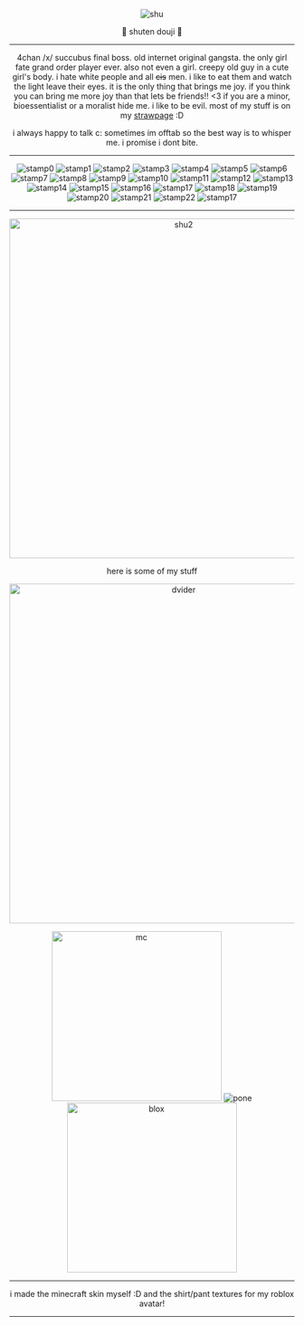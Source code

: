 <p align="center">
  
<img src="https://i.postimg.cc/cJqMxLqm/shuten-icon.png" alt="shu"/>
</p>

<p align="center">
🍇 shuten douji 🍶
</p>

***

<p align="center">
4chan /x/ succubus final boss. old internet original gangsta. the only girl fate grand order player ever. also not even a girl. creepy old guy in a cute girl's body. i hate white people and all <s>cis</s> men. i like to eat them and watch the light leave their eyes. it is the only thing that brings me joy. if you think you can bring me more joy than that lets be friends!! <3 if you are a minor, bioessentialist or a moralist hide me. i like to be evil. most of my stuff is on my <a href="https://shutendouji.straw.page">strawpage</a> :D
</p>
  
<p align="center">
i always happy to talk c: sometimes im offtab so the best way is to whisper me. i promise i dont bite.
</p>
  
***

<p align="center">
  
<img src="https://i.postimg.cc/wxJzMWsQ/grapes-stamp.png" alt="stamp0"/>
   <img src="https://images-wixmp-ed30a86b8c4ca887773594c2.wixmp.com/f/701acc74-a533-412d-9fbe-7069cf8f712b/d2kt7co-1bc4f5b4-2779-43f5-9e00-a6d40ca0721e.jpg/v1/fill/w_99,h_56,q_75,strp/4chan__x__stamp_by_kyphoscoliosis_d2kt7co-fullview.jpg?token=eyJ0eXAiOiJKV1QiLCJhbGciOiJIUzI1NiJ9.eyJzdWIiOiJ1cm46YXBwOjdlMGQxODg5ODIyNjQzNzNhNWYwZDQxNWVhMGQyNmUwIiwiaXNzIjoidXJuOmFwcDo3ZTBkMTg4OTgyMjY0MzczYTVmMGQ0MTVlYTBkMjZlMCIsIm9iaiI6W1t7ImhlaWdodCI6Ijw9NTYiLCJwYXRoIjoiXC9mXC83MDFhY2M3NC1hNTMzLTQxMmQtOWZiZS03MDY5Y2Y4ZjcxMmJcL2Qya3Q3Y28tMWJjNGY1YjQtMjc3OS00M2Y1LTllMDAtYTZkNDBjYTA3MjFlLmpwZyIsIndpZHRoIjoiPD05OSJ9XV0sImF1ZCI6WyJ1cm46c2VydmljZTppbWFnZS5vcGVyYXRpb25zIl19.EFE4OQSvoIH73jkVyxnAGCFb4YG9-iKP5BQCKl4GRSI" alt="stamp1"/>
  <img src="https://images-wixmp-ed30a86b8c4ca887773594c2.wixmp.com/f/701acc74-a533-412d-9fbe-7069cf8f712b/d2kt6p7-885c1d8d-65b0-4c43-ba31-6866e0e91b72.jpg/v1/fill/w_99,h_56,q_75,strp/4chan__a__stamp_by_kyphoscoliosis_d2kt6p7-fullview.jpg?token=eyJ0eXAiOiJKV1QiLCJhbGciOiJIUzI1NiJ9.eyJzdWIiOiJ1cm46YXBwOjdlMGQxODg5ODIyNjQzNzNhNWYwZDQxNWVhMGQyNmUwIiwiaXNzIjoidXJuOmFwcDo3ZTBkMTg4OTgyMjY0MzczYTVmMGQ0MTVlYTBkMjZlMCIsIm9iaiI6W1t7ImhlaWdodCI6Ijw9NTYiLCJwYXRoIjoiXC9mXC83MDFhY2M3NC1hNTMzLTQxMmQtOWZiZS03MDY5Y2Y4ZjcxMmJcL2Qya3Q2cDctODg1YzFkOGQtNjViMC00YzQzLWJhMzEtNjg2NmUwZTkxYjcyLmpwZyIsIndpZHRoIjoiPD05OSJ9XV0sImF1ZCI6WyJ1cm46c2VydmljZTppbWFnZS5vcGVyYXRpb25zIl19.vKQmfS5IhwicL3lLwarmBO6ytP7OZn1bN7KOIfLlLdI" alt="stamp2"/>
  <img src="https://i.postimg.cc/yYgVmV5c/fgo-stamp.png" alt="stamp3"/>
   <img src="https://images-wixmp-ed30a86b8c4ca887773594c2.wixmp.com/f/e74c21c7-a1e8-4057-94e3-79056191bac6/dbgstdf-22163432-875a-4ada-a100-0ef42fb0f815.png?token=eyJ0eXAiOiJKV1QiLCJhbGciOiJIUzI1NiJ9.eyJzdWIiOiJ1cm46YXBwOjdlMGQxODg5ODIyNjQzNzNhNWYwZDQxNWVhMGQyNmUwIiwiaXNzIjoidXJuOmFwcDo3ZTBkMTg4OTgyMjY0MzczYTVmMGQ0MTVlYTBkMjZlMCIsIm9iaiI6W1t7InBhdGgiOiJcL2ZcL2U3NGMyMWM3LWExZTgtNDA1Ny05NGUzLTc5MDU2MTkxYmFjNlwvZGJnc3RkZi0yMjE2MzQzMi04NzVhLTRhZGEtYTEwMC0wZWY0MmZiMGY4MTUucG5nIn1dXSwiYXVkIjpbInVybjpzZXJ2aWNlOmZpbGUuZG93bmxvYWQiXX0.iApRqDKm-bBneq21JgGEHyz9Mrsvlj8XA7QhcXCajwo" alt="stamp4"/>
     <img src="https://images-wixmp-ed30a86b8c4ca887773594c2.wixmp.com/f/49469061-5df2-48fc-aaf8-480266547f0e/da6c9i3-68bbf6b2-5b2e-4162-af75-52180d34460d.png?token=eyJ0eXAiOiJKV1QiLCJhbGciOiJIUzI1NiJ9.eyJzdWIiOiJ1cm46YXBwOjdlMGQxODg5ODIyNjQzNzNhNWYwZDQxNWVhMGQyNmUwIiwiaXNzIjoidXJuOmFwcDo3ZTBkMTg4OTgyMjY0MzczYTVmMGQ0MTVlYTBkMjZlMCIsIm9iaiI6W1t7InBhdGgiOiJcL2ZcLzQ5NDY5MDYxLTVkZjItNDhmYy1hYWY4LTQ4MDI2NjU0N2YwZVwvZGE2YzlpMy02OGJiZjZiMi01YjJlLTQxNjItYWY3NS01MjE4MGQzNDQ2MGQucG5nIn1dXSwiYXVkIjpbInVybjpzZXJ2aWNlOmZpbGUuZG93bmxvYWQiXX0.cLbbBBDAoNvjRURoKp1OI8hbS4gim6Au4aGn_mckrdk" alt="stamp5"/>
     <img src="https://images-wixmp-ed30a86b8c4ca887773594c2.wixmp.com/f/7d84dbae-72c1-4f40-b797-8b245f181c56/d7h5238-f48ddab2-c7bb-4bf6-bef5-6bbddbee2d68.png?token=eyJ0eXAiOiJKV1QiLCJhbGciOiJIUzI1NiJ9.eyJzdWIiOiJ1cm46YXBwOjdlMGQxODg5ODIyNjQzNzNhNWYwZDQxNWVhMGQyNmUwIiwiaXNzIjoidXJuOmFwcDo3ZTBkMTg4OTgyMjY0MzczYTVmMGQ0MTVlYTBkMjZlMCIsIm9iaiI6W1t7InBhdGgiOiJcL2ZcLzdkODRkYmFlLTcyYzEtNGY0MC1iNzk3LThiMjQ1ZjE4MWM1NlwvZDdoNTIzOC1mNDhkZGFiMi1jN2JiLTRiZjYtYmVmNS02YmJkZGJlZTJkNjgucG5nIn1dXSwiYXVkIjpbInVybjpzZXJ2aWNlOmZpbGUuZG93bmxvYWQiXX0.C7s-lG79iIzTRDAis0i3nhEdcBix1FJTclvfcvhN8ZM" alt="stamp6"/>
     <img src="https://images-wixmp-ed30a86b8c4ca887773594c2.wixmp.com/f/3d6c140d-7bce-408b-bd4e-df4b15827634/d2fiuqt-750332b6-140e-480c-abfd-d8aac69cad03.png?token=eyJ0eXAiOiJKV1QiLCJhbGciOiJIUzI1NiJ9.eyJzdWIiOiJ1cm46YXBwOjdlMGQxODg5ODIyNjQzNzNhNWYwZDQxNWVhMGQyNmUwIiwiaXNzIjoidXJuOmFwcDo3ZTBkMTg4OTgyMjY0MzczYTVmMGQ0MTVlYTBkMjZlMCIsIm9iaiI6W1t7InBhdGgiOiJcL2ZcLzNkNmMxNDBkLTdiY2UtNDA4Yi1iZDRlLWRmNGIxNTgyNzYzNFwvZDJmaXVxdC03NTAzMzJiNi0xNDBlLTQ4MGMtYWJmZC1kOGFhYzY5Y2FkMDMucG5nIn1dXSwiYXVkIjpbInVybjpzZXJ2aWNlOmZpbGUuZG93bmxvYWQiXX0.uJGlm3EUANr7iinzx9rfbCWTkIJ1b82PgT5zcVRErtA" alt="stamp7"/>
     <img src="https://images-wixmp-ed30a86b8c4ca887773594c2.wixmp.com/f/f8e1faae-a8c8-4bde-8acf-fdd4b6e28b47/d6j0mlx-5fab84f1-dc79-45ff-a326-ce50b2a4b9a3.png?token=eyJ0eXAiOiJKV1QiLCJhbGciOiJIUzI1NiJ9.eyJzdWIiOiJ1cm46YXBwOjdlMGQxODg5ODIyNjQzNzNhNWYwZDQxNWVhMGQyNmUwIiwiaXNzIjoidXJuOmFwcDo3ZTBkMTg4OTgyMjY0MzczYTVmMGQ0MTVlYTBkMjZlMCIsIm9iaiI6W1t7InBhdGgiOiJcL2ZcL2Y4ZTFmYWFlLWE4YzgtNGJkZS04YWNmLWZkZDRiNmUyOGI0N1wvZDZqMG1seC01ZmFiODRmMS1kYzc5LTQ1ZmYtYTMyNi1jZTUwYjJhNGI5YTMucG5nIn1dXSwiYXVkIjpbInVybjpzZXJ2aWNlOmZpbGUuZG93bmxvYWQiXX0.2WBZNVymnxPGmNMnJNC1iLRCOvR2RbfkVNm7ubEx6sQ" alt="stamp8"/>
<img src="https://images-wixmp-ed30a86b8c4ca887773594c2.wixmp.com/f/852a1f93-de7d-42ea-a5c1-2f67ac3884ac/d8ahd7l-7766964e-4bbd-4ee1-910e-dde2ab67a580.png?token=eyJ0eXAiOiJKV1QiLCJhbGciOiJIUzI1NiJ9.eyJzdWIiOiJ1cm46YXBwOjdlMGQxODg5ODIyNjQzNzNhNWYwZDQxNWVhMGQyNmUwIiwiaXNzIjoidXJuOmFwcDo3ZTBkMTg4OTgyMjY0MzczYTVmMGQ0MTVlYTBkMjZlMCIsIm9iaiI6W1t7InBhdGgiOiJcL2ZcLzg1MmExZjkzLWRlN2QtNDJlYS1hNWMxLTJmNjdhYzM4ODRhY1wvZDhhaGQ3bC03NzY2OTY0ZS00YmJkLTRlZTEtOTEwZS1kZGUyYWI2N2E1ODAucG5nIn1dXSwiYXVkIjpbInVybjpzZXJ2aWNlOmZpbGUuZG93bmxvYWQiXX0.aPvToHPAC0yZXc0V_NcZj5idCl-DIED8I_71L6B_kSA" alt="stamp9"/>
<img src="https://i.postimg.cc/Y2V7q599/stamp-mura.png" alt="stamp10"/>
<img src="https://images-wixmp-ed30a86b8c4ca887773594c2.wixmp.com/f/361b7274-ec49-438a-90d7-a5e6a48e7dcb/dgadulu-930928f3-a26c-4b8d-8af8-cb9b6a8980ff.png/v1/fill/w_99,h_56,q_80,strp/guilty_gear_xrd_dizzy_stamp_by_chaos_husband_dgadulu-fullview.jpg?token=eyJ0eXAiOiJKV1QiLCJhbGciOiJIUzI1NiJ9.eyJzdWIiOiJ1cm46YXBwOjdlMGQxODg5ODIyNjQzNzNhNWYwZDQxNWVhMGQyNmUwIiwiaXNzIjoidXJuOmFwcDo3ZTBkMTg4OTgyMjY0MzczYTVmMGQ0MTVlYTBkMjZlMCIsIm9iaiI6W1t7ImhlaWdodCI6Ijw9NTYiLCJwYXRoIjoiXC9mXC8zNjFiNzI3NC1lYzQ5LTQzOGEtOTBkNy1hNWU2YTQ4ZTdkY2JcL2RnYWR1bHUtOTMwOTI4ZjMtYTI2Yy00YjhkLThhZjgtY2I5YjZhODk4MGZmLnBuZyIsIndpZHRoIjoiPD05OSJ9XV0sImF1ZCI6WyJ1cm46c2VydmljZTppbWFnZS5vcGVyYXRpb25zIl19.oYfm1oOEO9aFwgm8LMIt4vF-Rbqzi9xyMZ0Ho_aZvYE" alt="stamp11"/>
  <img src="https://i.postimg.cc/tTsXBpTK/yt-ppl-stamp.png" alt="stamp12"/>
<img src="https://images-wixmp-ed30a86b8c4ca887773594c2.wixmp.com/f/c794451a-5129-459e-a29c-cbde179ec7ad/d297moi-b8ef2dfc-7083-4a0b-8955-d51f3af26bb2.png/v1/fill/w_99,h_56,q_80,strp/pink_marijuana_stamp_by_recklesslover_d297moi-fullview.jpg?token=eyJ0eXAiOiJKV1QiLCJhbGciOiJIUzI1NiJ9.eyJzdWIiOiJ1cm46YXBwOjdlMGQxODg5ODIyNjQzNzNhNWYwZDQxNWVhMGQyNmUwIiwiaXNzIjoidXJuOmFwcDo3ZTBkMTg4OTgyMjY0MzczYTVmMGQ0MTVlYTBkMjZlMCIsIm9iaiI6W1t7ImhlaWdodCI6Ijw9NTYiLCJwYXRoIjoiXC9mXC9jNzk0NDUxYS01MTI5LTQ1OWUtYTI5Yy1jYmRlMTc5ZWM3YWRcL2QyOTdtb2ktYjhlZjJkZmMtNzA4My00YTBiLTg5NTUtZDUxZjNhZjI2YmIyLnBuZyIsIndpZHRoIjoiPD05OSJ9XV0sImF1ZCI6WyJ1cm46c2VydmljZTppbWFnZS5vcGVyYXRpb25zIl19.oLhQ2fW87-VJWfvNrfBMibCvyf0LzEkjldvahA3aXcY" alt="stamp13"/>
    <img src="https://images-wixmp-ed30a86b8c4ca887773594c2.wixmp.com/f/a8b85093-83a4-4328-a26c-7b1bcfce5fd8/d1ruqg4-059045a8-6b12-45b3-b246-5b5b3626a16d.gif?token=eyJ0eXAiOiJKV1QiLCJhbGciOiJIUzI1NiJ9.eyJzdWIiOiJ1cm46YXBwOjdlMGQxODg5ODIyNjQzNzNhNWYwZDQxNWVhMGQyNmUwIiwiaXNzIjoidXJuOmFwcDo3ZTBkMTg4OTgyMjY0MzczYTVmMGQ0MTVlYTBkMjZlMCIsIm9iaiI6W1t7InBhdGgiOiJcL2ZcL2E4Yjg1MDkzLTgzYTQtNDMyOC1hMjZjLTdiMWJjZmNlNWZkOFwvZDFydXFnNC0wNTkwNDVhOC02YjEyLTQ1YjMtYjI0Ni01YjViMzYyNmExNmQuZ2lmIn1dXSwiYXVkIjpbInVybjpzZXJ2aWNlOmZpbGUuZG93bmxvYWQiXX0.uYyuFAfNLPiPFmTm64x9bOXE80ST06ZchVrXb1_mqnI" alt="stamp14"/>
    <img src="https://images-wixmp-ed30a86b8c4ca887773594c2.wixmp.com/f/09c974e1-0b21-4258-8694-13bd2234cd30/d566pgx-ef97439d-8a19-4830-9200-025146b14979.png?token=eyJ0eXAiOiJKV1QiLCJhbGciOiJIUzI1NiJ9.eyJzdWIiOiJ1cm46YXBwOjdlMGQxODg5ODIyNjQzNzNhNWYwZDQxNWVhMGQyNmUwIiwiaXNzIjoidXJuOmFwcDo3ZTBkMTg4OTgyMjY0MzczYTVmMGQ0MTVlYTBkMjZlMCIsIm9iaiI6W1t7InBhdGgiOiJcL2ZcLzA5Yzk3NGUxLTBiMjEtNDI1OC04Njk0LTEzYmQyMjM0Y2QzMFwvZDU2NnBneC1lZjk3NDM5ZC04YTE5LTQ4MzAtOTIwMC0wMjUxNDZiMTQ5NzkucG5nIn1dXSwiYXVkIjpbInVybjpzZXJ2aWNlOmZpbGUuZG93bmxvYWQiXX0.RNCTJlM0cfWGEKGer8fOzTodwFzcooLfG4jcaTLRGiA" alt="stamp15"/>
     <img src="https://images-wixmp-ed30a86b8c4ca887773594c2.wixmp.com/f/659d261d-3b4d-4d87-b61b-022a08200e4d/di60qvt-ec70a418-a881-4f07-a917-2b9d17855332.png?token=eyJ0eXAiOiJKV1QiLCJhbGciOiJIUzI1NiJ9.eyJzdWIiOiJ1cm46YXBwOjdlMGQxODg5ODIyNjQzNzNhNWYwZDQxNWVhMGQyNmUwIiwiaXNzIjoidXJuOmFwcDo3ZTBkMTg4OTgyMjY0MzczYTVmMGQ0MTVlYTBkMjZlMCIsIm9iaiI6W1t7InBhdGgiOiJcL2ZcLzY1OWQyNjFkLTNiNGQtNGQ4Ny1iNjFiLTAyMmEwODIwMGU0ZFwvZGk2MHF2dC1lYzcwYTQxOC1hODgxLTRmMDctYTkxNy0yYjlkMTc4NTUzMzIucG5nIn1dXSwiYXVkIjpbInVybjpzZXJ2aWNlOmZpbGUuZG93bmxvYWQiXX0.MqDgyaEk1oLATw6cTPlIG6N3o-gYcNWKSDP31uQHvFQ" alt="stamp16"/>
     <img src="https://64.media.tumblr.com/b3546a9d1642695f4b6e6da50b250480/4474452604f9851f-81/s100x200/39dfd1d81f457ab0cdaa26be82b96eb7b53b4db1.jpg" alt="stamp17"/>
     <img src="https://64.media.tumblr.com/e2f94edf9e455befb4a5e7c6b26d4b3e/572ae553ea4eed12-bf/s100x200/911bc2ac39b414739b5c3015994fbb33976da60f.gifv" alt="stamp18"/>
     <img src="https://images-wixmp-ed30a86b8c4ca887773594c2.wixmp.com/f/e7ea8e6f-2921-4b91-927b-4cdef243332d/d9fy0wl-15583e6e-9a02-48dd-9e55-a18e02334bc0.png?token=eyJ0eXAiOiJKV1QiLCJhbGciOiJIUzI1NiJ9.eyJzdWIiOiJ1cm46YXBwOjdlMGQxODg5ODIyNjQzNzNhNWYwZDQxNWVhMGQyNmUwIiwiaXNzIjoidXJuOmFwcDo3ZTBkMTg4OTgyMjY0MzczYTVmMGQ0MTVlYTBkMjZlMCIsIm9iaiI6W1t7InBhdGgiOiJcL2ZcL2U3ZWE4ZTZmLTI5MjEtNGI5MS05MjdiLTRjZGVmMjQzMzMyZFwvZDlmeTB3bC0xNTU4M2U2ZS05YTAyLTQ4ZGQtOWU1NS1hMThlMDIzMzRiYzAucG5nIn1dXSwiYXVkIjpbInVybjpzZXJ2aWNlOmZpbGUuZG93bmxvYWQiXX0.qMI4kOz3KVncteeKcxiJhy_NoVcSrKVkr4_4WeQJ00c" alt="stamp19"/>
     <img src="https://images-wixmp-ed30a86b8c4ca887773594c2.wixmp.com/f/5e1d6872-cbd7-4288-b196-6756be144929/d41qr5l-954167cb-a119-458f-8286-24477c9c5225.png?token=eyJ0eXAiOiJKV1QiLCJhbGciOiJIUzI1NiJ9.eyJzdWIiOiJ1cm46YXBwOjdlMGQxODg5ODIyNjQzNzNhNWYwZDQxNWVhMGQyNmUwIiwiaXNzIjoidXJuOmFwcDo3ZTBkMTg4OTgyMjY0MzczYTVmMGQ0MTVlYTBkMjZlMCIsIm9iaiI6W1t7InBhdGgiOiJcL2ZcLzVlMWQ2ODcyLWNiZDctNDI4OC1iMTk2LTY3NTZiZTE0NDkyOVwvZDQxcXI1bC05NTQxNjdjYi1hMTE5LTQ1OGYtODI4Ni0yNDQ3N2M5YzUyMjUucG5nIn1dXSwiYXVkIjpbInVybjpzZXJ2aWNlOmZpbGUuZG93bmxvYWQiXX0.C0WDeqScLIIRx4EnR0OF44d0m6_v9UelwkFZqRN9pIo" alt="stamp20"/>
     <img src="https://64.media.tumblr.com/20b14c7b5dd97f68ff403477886c40a8/45b4632c70231414-bd/s100x200/79a35471a6383ad4c279bd879691654fbc0ff9fc.pnj" alt="stamp21"/>
     <img src="https://images-wixmp-ed30a86b8c4ca887773594c2.wixmp.com/f/cf60f75a-a547-43b6-9247-554d4216fa77/dd9s6iv-9a50b414-0903-4657-860e-3eb7177ce225.gif?token=eyJ0eXAiOiJKV1QiLCJhbGciOiJIUzI1NiJ9.eyJzdWIiOiJ1cm46YXBwOjdlMGQxODg5ODIyNjQzNzNhNWYwZDQxNWVhMGQyNmUwIiwiaXNzIjoidXJuOmFwcDo3ZTBkMTg4OTgyMjY0MzczYTVmMGQ0MTVlYTBkMjZlMCIsIm9iaiI6W1t7InBhdGgiOiJcL2ZcL2NmNjBmNzVhLWE1NDctNDNiNi05MjQ3LTU1NGQ0MjE2ZmE3N1wvZGQ5czZpdi05YTUwYjQxNC0wOTAzLTQ2NTctODYwZS0zZWI3MTc3Y2UyMjUuZ2lmIn1dXSwiYXVkIjpbInVybjpzZXJ2aWNlOmZpbGUuZG93bmxvYWQiXX0.avNGcx9HjeLK3D_SNwzIjzqs3QHWH3kTjH6gS9-nKL8" alt="stamp22"/>
     
<img src="https://i.postimg.cc/XY2SmmT4/sake-stamp.png" alt="stamp17"/>
</p>

***
<p align="center">
  <img src="https://i.postimg.cc/TwDzywh3/april-fools-shuten.png" alt="shu2" width="600" 
     height="auto"/>
</p>

<p align="center">
  here is some of my stuff
     </p>
  
<p align="center">
<img src="https://64.media.tumblr.com/57c4c05437e822ac9c64d0a086c9c952/ae24030d6343d5f6-22/s1280x1920/8bbab6d2c3daa51180214fe16df0abfd883cd1a4.pnj" alt="dvider" width="600" 
     height="auto"/>
     </p>


<p align="center">
  <img src="https://s.namemc.com/3d/skin/body.png?id=d07af5d75318c346&model=slim&theta=30&phi=21&time=1329.96&width=600&height=800" alt="mc" width="auto" 
     height="300"/> <img src="https://i.postimg.cc/CLJsdC1F/pony-town-cute-and-funny-alcoholic-kiss-lift-hoof-blinking-padded-5x.gif" alt="pone" width="auto" 
     height="auto"/>  <img src="https://i.postimg.cc/g0mwKhjN/image-2025-04-02-232827577-Picsart-Background-Remover.png" alt="blox" width="auto" 
     height="300"/>
  
</p>

***

<p align="center">
i made the minecraft skin myself :D and the shirt/pant textures for my roblox avatar!
</p>

***
